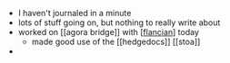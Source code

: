 - I haven't journaled in a minute
- lots of stuff going on, but nothing to really write about
- worked on [[agora bridge]] with [[flancian]] today
	- made good use of the [[hedgedocs]] [[stoa]]
-

[//begin]: # "Autogenerated link references for markdown compatibility"
[flancian]: ../../flancian.md "flancian"
[//end]: # "Autogenerated link references"